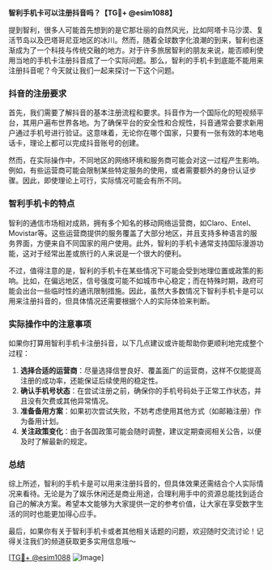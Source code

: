 **智利手机卡可以注册抖音吗？【TG💪+ @esim1088】**

提到智利，很多人可能首先想到的是它那壮丽的自然风光，比如阿塔卡马沙漠、复活节岛以及巴塔哥尼亚地区的冰川。然而，随着全球数字化浪潮的到来，智利也逐渐成为了一个科技与传统交融的地方。对于许多旅居智利的朋友来说，能否顺利使用当地的手机卡注册抖音成了一个实际问题。那么，智利的手机卡到底能不能用来注册抖音呢？今天就让我们一起来探讨一下这个问题。

### 抖音的注册要求

首先，我们需要了解抖音的基本注册流程和要求。抖音作为一个国际化的短视频平台，其用户遍布世界各地。为了确保平台的安全性和合规性，抖音通常会要求新用户通过手机号进行验证。这意味着，无论你在哪个国家，只要有一张有效的本地电话卡，理论上都可以完成抖音账号的创建。

然而，在实际操作中，不同地区的网络环境和服务商可能会对这一过程产生影响。例如，有些运营商可能会限制某些特定服务的使用，或者需要额外的身份认证步骤。因此，即使理论上可行，实际情况可能会有所不同。

### 智利手机卡的特点

智利的通信市场相对成熟，拥有多个知名的移动网络运营商，如Claro、Entel、Movistar等。这些运营商提供的服务覆盖了大部分地区，并且支持多种语言的服务界面，方便来自不同国家的用户使用。此外，智利的手机卡通常支持国际漫游功能，这对于经常出差或旅行的人来说是一个很大的便利。

不过，值得注意的是，智利的手机卡在某些情况下可能会受到地理位置或政策的影响。比如，在偏远地区，信号强度可能不如城市中心稳定；而在特殊时期，政府可能会出台一些临时性的通讯限制措施。因此，虽然大多数情况下智利手机卡是可以用来注册抖音的，但具体情况还需要根据个人的实际体验来判断。

### 实际操作中的注意事项

如果你打算用智利手机卡注册抖音，以下几点建议或许能帮助你更顺利地完成整个过程：

1. **选择合适的运营商**：尽量选择信誉良好、覆盖面广的运营商，这样不仅能提高注册的成功率，还能保证后续使用的稳定性。
2. **确认手机号状态**：在尝试注册之前，确保你的手机号码处于正常工作状态，并且没有欠费或其他异常情况。
3. **准备备用方案**：如果初次尝试失败，不妨考虑使用其他方式（如邮箱注册）作为备用计划。
4. **关注政策变化**：由于各国政策可能会随时调整，建议定期查阅相关公告，以便及时了解最新的规定。

### 总结

综上所述，智利的手机卡是可以用来注册抖音的，但具体效果还需结合个人实际情况来看待。无论是为了娱乐休闲还是商业用途，合理利用手中的资源总能找到适合自己的解决方案。希望本文能够为大家提供一定的参考价值，让大家在享受数字生活的同时也能更加得心应手。

最后，如果你有关于智利手机卡或者其他相关话题的问题，欢迎随时交流讨论！记得关注我们的频道获取更多实用信息哦～

[[TG💪+ @esim1088](https://t.me/s/esim1088) ![Image](https://i.postimg.cc/4NQfJmqS/Snipaste-2025-05-13-00-14-12.png)]